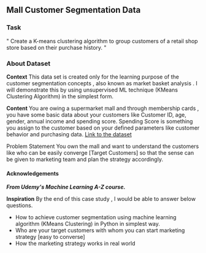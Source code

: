 
## Mall Customer Segmentation Data
### Task
" Create a K-means clustering algorithm to group customers of a retail shop store based on their purchase history. "
### About Dataset
**Context**
This data set is created only for the learning purpose of the customer segmentation concepts , also known as market basket analysis . I will demonstrate this by using unsupervised ML technique (KMeans Clustering Algorithm) in the simplest form.

**Content**
You are owing a supermarket mall and through membership cards , you have some basic data about your customers like Customer ID, age, gender, annual income and spending score.
Spending Score is something you assign to the customer based on your defined parameters like customer behavior and purchasing data.
[Link to the dataset](https://www.kaggle.com/datasets/vjchoudhary7/customer-segmentation-tutorial-in-python)

Problem Statement
You own the mall and want to understand the customers like who can be easily converge [Target Customers] so that the sense can be given to marketing team and plan the strategy accordingly.

#### Acknowledgements
***From Udemy's Machine Learning A-Z course.***


**Inspiration**
By the end of this case study , I would be able to answer below questions.
- How to achieve customer segmentation using machine learning algorithm (KMeans Clustering) in Python in simplest way.
- Who are your target customers with whom you can start marketing strategy [easy to converse]
- How the marketing strategy works in real world


